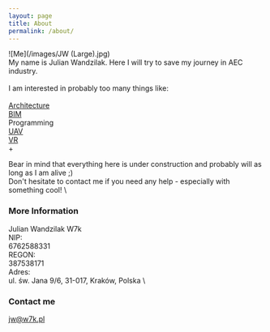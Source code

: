 ```yaml
---
layout: page
title: About
permalink: /about/
---
```

![Me](/images/JW (Large).jpg) 
 \
My name is Julian Wandzilak. Here I will try to save my journey in AEC industry. \
 \
I am interested in probably too many things like: \
 \
[Architecture](https://w7k.pl/architecture/) \
[BIM](https://w7k.pl/bim/) \
Programming \
[UAV](https://w7k.pl/uav/) \
[VR](https://w7k.pl/vr/) \
+

Bear in mind that everything here is under construction and probably will as long as I am alive ;) 
 \
Don't hesitate to contact me if you need any help - especially with something cool!
 \
### More Information

Julian Wandzilak W7k \
NIP: \
6762588331 \
REGON: \
387538171 \
Adres: \
ul. św. Jana 9/6, 31-017, Kraków, Polska \

### Contact me

jw@w7k.pl
